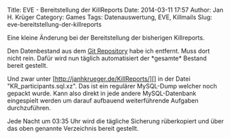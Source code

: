 Title: EVE - Bereitstellung der KillReports
Date: 2014-03-11 17:57
Author: Jan H. Krüger
Category: Games
Tags: Datenauswertung, EVE, Killmails
Slug: eve-bereitstellung-der-killreports

Eine kleine Änderung bei der Bereitstellung der bisherigen Killreports.

Den Datenbestand aus dem [Git Repository][] habe ich entfernt. Muss dort
nicht rein. Dafür wird nun täglich automatisiert der \*gesamte\* Bestand
bereit gestellt.

Und zwar unter [http://janhkrueger.de/KillReports/][] in der Datei
"KR\_participants.sql.xz". Das ist ein regulärer MySQL-Dump welcher noch
gepackt wurde. Kann also direkt in jede andere MySQL-Datenbank
eingespielt werden um darauf aufbauend weiterführende Aufgaben
durchzuführen.

Jede Nacht um 03:35 Uhr wird die tägliche Sicherung rüberkopiert und
über das oben genannte Verzeichnis bereit gestellt.

  [Git Repository]: http://janhkrueger.de/gitpup/
  [http://janhkrueger.de/KillReports/]: http://janhkrueger.de/KillReports/

